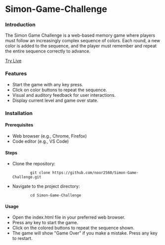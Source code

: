 # Simon-Game-Challenge

### Introduction

The Simon Game Challenge is a web-based memory game where players must follow an increasingly complex sequence of colors. Each round, a new color is added to the sequence, and the player must remember and repeat the entire sequence correctly to advance.


[Try Live](https://noor2560.github.io/Simon-Game-Challenge/)


### Features

- Start the game with any key press.
- Click on color buttons to repeat the sequence.
- Visual and auditory feedback for user interactions.
- Display current level and game over state.

### Installation

#### Prerequisites

- Web browser (e.g., Chrome, Firefox)
- Code editor (e.g., VS Code)
  
#### Steps

- Clone the repository:
  
              git clone https://github.com/noor2560/Simon-Game-Challenge.git
  
- Navigate to the project directory:
  
              cd Simon-Game-Challenge
  
#### Usage

- Open the index.html file in your preferred web browser.
- Press any key to start the game.
- Click on the colored buttons to repeat the sequence shown.
- The game will show "Game Over" if you make a mistake. Press any key to restart.
